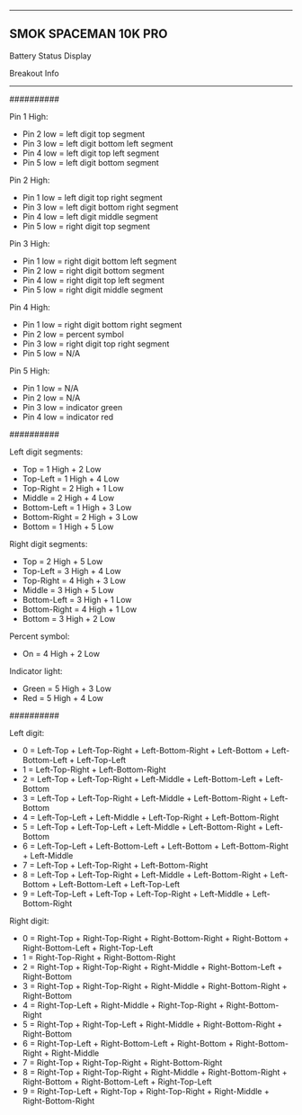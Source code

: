 ----------------------
SMOK SPACEMAN 10K PRO
----------------------

Battery Status Display

Breakout Info

----------------------

##########

Pin 1 High:

- Pin 2 low 		= left digit top segment
- Pin 3 low 		= left digit bottom left segment
- Pin 4 low 		= left digit top left segment
- Pin 5 low 		= left digit bottom segment

Pin 2 High:

- Pin 1 low 		= left digit top right segment
- Pin 3 low 		= left digit bottom right segment
- Pin 4 low 		= left digit middle segment
- Pin 5 low 		= right digit top segment

Pin 3 High:

- Pin 1 low 		= right digit bottom left segment
- Pin 2 low 		= right digit bottom segment
- Pin 4 low 		= right digit top left segment
- Pin 5 low 		= right digit middle segment

Pin 4 High:

- Pin 1 low 		= right digit bottom right segment
- Pin 2 low 		= percent symbol
- Pin 3 low 		= right digit top right segment
- Pin 5 low 		= N/A

Pin 5 High:

- Pin 1 low 		= N/A
- Pin 2 low	  	= N/A
- Pin 3 low 		= indicator green
- Pin 4 low 		= indicator red

##########

Left digit segments:

- Top      			= 1 High + 2 Low
- Top-Left  		= 1 High + 4 Low
- Top-Right	  	= 2 High + 1 Low
- Middle			  = 2 High + 4 Low
- Bottom-Left		= 1 High + 3 Low
- Bottom-Right	= 2 High + 3 Low
- Bottom			  = 1 High + 5 Low

Right digit segments:

- Top      			= 2 High + 5 Low
- Top-Left  		= 3 High + 4 Low
- Top-Right	  	= 4 High + 3 Low
- Middle			  = 3 High + 5 Low
- Bottom-Left		= 3 High + 1 Low
- Bottom-Right	= 4 High + 1 Low
- Bottom			  = 3 High + 2 Low

Percent symbol:

- On		      	= 4 High + 2 Low

Indicator light:

- Green	    		= 5 High + 3 Low
- Red		      	= 5 High + 4 Low

##########

Left digit:

- 0		        	= Left-Top + Left-Top-Right + Left-Bottom-Right + Left-Bottom + Left-Bottom-Left + Left-Top-Left
- 1	        		= Left-Top-Right + Left-Bottom-Right
- 2			        = Left-Top + Left-Top-Right + Left-Middle + Left-Bottom-Left + Left-Bottom
- 3			        = Left-Top + Left-Top-Right + Left-Middle + Left-Bottom-Right + Left-Bottom
- 4		        	= Left-Top-Left + Left-Middle + Left-Top-Right + Left-Bottom-Right
- 5			        = Left-Top + Left-Top-Left + Left-Middle + Left-Bottom-Right + Left-Bottom
- 6			        = Left-Top-Left + Left-Bottom-Left + Left-Bottom + Left-Bottom-Right + Left-Middle
- 7		        	= Left-Top + Left-Top-Right + Left-Bottom-Right
- 8			        = Left-Top + Left-Top-Right + Left-Middle + Left-Bottom-Right + Left-Bottom + Left-Bottom-Left + Left-Top-Left
- 9		        	= Left-Top-Left + Left-Top + Left-Top-Right + Left-Middle + Left-Bottom-Right

Right digit:

- 0		        	= Right-Top + Right-Top-Right + Right-Bottom-Right + Right-Bottom + Right-Bottom-Left + Right-Top-Left
- 1		        	= Right-Top-Right + Right-Bottom-Right
- 2		        	= Right-Top + Right-Top-Right + Right-Middle + Right-Bottom-Left + Right-Bottom
- 3		        	= Right-Top + Right-Top-Right + Right-Middle + Right-Bottom-Right + Right-Bottom
- 4		        	= Right-Top-Left + Right-Middle + Right-Top-Right + Right-Bottom-Right
- 5		        	= Right-Top + Right-Top-Left + Right-Middle + Right-Bottom-Right + Right-Bottom
- 6			        = Right-Top-Left + Right-Bottom-Left + Right-Bottom + Right-Bottom-Right + Right-Middle
- 7			        = Right-Top + Right-Top-Right + Right-Bottom-Right
- 8			        = Right-Top + Right-Top-Right + Right-Middle + Right-Bottom-Right + Right-Bottom + Right-Bottom-Left + Right-Top-Left
- 9			        = Right-Top-Left + Right-Top + Right-Top-Right + Right-Middle + Right-Bottom-Right
